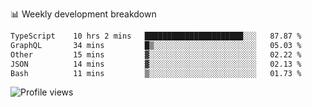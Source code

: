 
📊 Weekly development breakdown
<!--START_SECTION:waka-->

```txt
TypeScript    10 hrs 2 mins   ██████████████████████░░░   87.87 %
GraphQL       34 mins         █▒░░░░░░░░░░░░░░░░░░░░░░░   05.03 %
Other         15 mins         ▓░░░░░░░░░░░░░░░░░░░░░░░░   02.22 %
JSON          14 mins         ▓░░░░░░░░░░░░░░░░░░░░░░░░   02.13 %
Bash          11 mins         ▒░░░░░░░░░░░░░░░░░░░░░░░░   01.73 %
```

<!--END_SECTION:waka-->

<img src="https://gpvc.arturio.dev/iqbalfasri" alt="Profile views"/>
